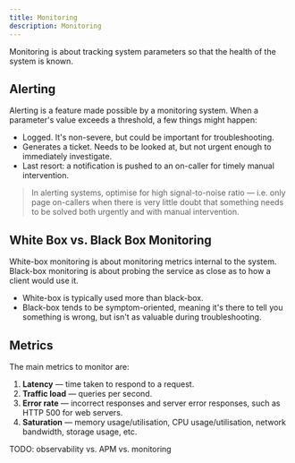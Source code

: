 ```yaml
---
title: Monitoring
description: Monitoring
---
```


Monitoring is about tracking system parameters so that the health of the system is known. 

## Alerting
Alerting is a feature made possible by a monitoring system. When a parameter's value exceeds a threshold, a few things might happen:
- Logged. It's non-severe, but could be important for troubleshooting.
- Generates a ticket. Needs to be looked at, but not urgent enough to immediately investigate.
- Last resort: a notification is pushed to an on-caller for timely manual intervention.

> In alerting systems, optimise for high signal-to-noise ratio — i.e. only page on-callers when there is very little doubt that something needs to be solved both urgently and with manual intervention.

## White Box vs. Black Box Monitoring
White-box monitoring is about monitoring metrics internal to the system. Black-box monitoring is about probing the service as close as to how a client would use it.
- White-box is typically used more than black-box.
- Black-box tends to be symptom-oriented, meaning it's there to tell you something is wrong, but isn't as valuable during troubleshooting.

## Metrics
The main metrics to monitor are:
1. **Latency** — time taken to respond to a request.
2. **Traffic load** — queries per second.
3. **Error rate** — incorrect responses and server error responses, such as HTTP 500 for web servers.
4. **Saturation** — memory usage/utilisation, CPU usage/utilisation, network bandwidth, storage usage, etc.






TODO: observability vs. APM vs. monitoring